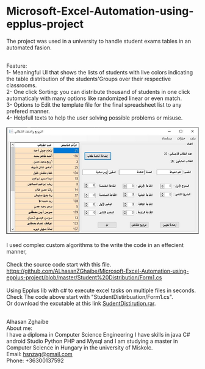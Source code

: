 # Microsoft-Excel-Automation-using-epplus-project
The project was used in a university to handle student exams tables in an automated fasion.<br/><br/>

Feature:<br/>
1- Meaningful UI that shows the lists of students with live colors indicating the table distribution of the students'Groups over their respective classrooms.<br/>
2- One click Sorting: you can distribute thousand of students in one click automaticaly with many options like randomized linear or even match.<br/>
3- Options to Edit the template file for the final spreadsheet list to any prefered manner.<br/>
4- Helpfull texts to help the user solving possible problems or misuse.<br/><br/>
![alt text](https://github.com/ALhasanZGhaibe/Microsoft-Excel-Automation-using-epplus-project/raw/master/Student%20Distribution.JPG)<br/><br/>
I used complex custom algorithms to the write the code in an effecient manner,<br/><br/>
Check the source code start with this file.<br/>
https://github.com/ALhasanZGhaibe/Microsoft-Excel-Automation-using-epplus-project/blob/master/Student%20Distribution/Form1.cs<br/><br/>
Using Epplus lib with c# to execute excel tasks on multiple files in seconds. <br/>
Check The code above start with "StudentDistirbuation/Form1.cs".<br/>
Or download the excutable at this link <a href="https://github.com/ALhasanZGhaibe/epplus-project/raw/master/StudentDisturbution.rar">SudentDistirution.rar</a>.<br/><br/>

Alhasan Zghaibe <br/>
About me:<br/>
I have a diploma in Computer Science Engineering I have skills in java C# android Studio Python PHP and Mysql and I am studying a master in Computer Science in Hungary in the university of Miskolc.<br/>
Email: hsnzag@gmail.com<br/>
Phone: +36300137592<br/>

